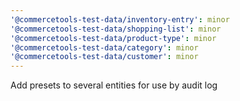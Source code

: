 ```yaml
---
'@commercetools-test-data/inventory-entry': minor
'@commercetools-test-data/shopping-list': minor
'@commercetools-test-data/product-type': minor
'@commercetools-test-data/category': minor
'@commercetools-test-data/customer': minor
---
```


Add presets to several entities for use by audit log
